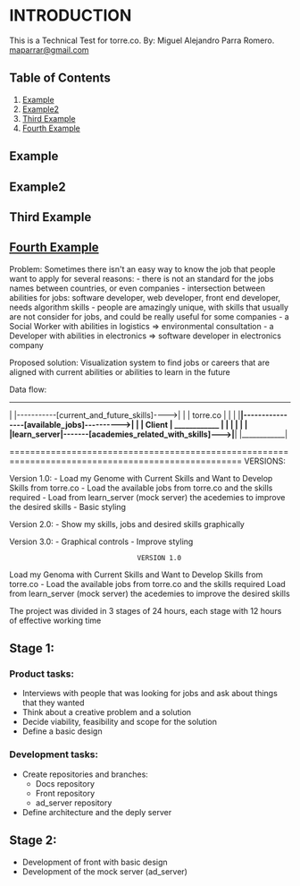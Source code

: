 # 

# INTRODUCTION

This is a Technical Test for torre.co.
By: Miguel Alejandro Parra Romero. maparrar@gmail.com


## Table of Contents
1. [Example](#example)
2. [Example2](#example2)
3. [Third Example](#third-example)
4. [Fourth Example](#fourth-examplehttpwwwfourthexamplecom)




## Example
## Example2
## Third Example
## [Fourth Example](http://www.fourthexample.com) 




Problem: 
	Sometimes there isn't an easy way to know the job that people want to apply for several reasons: 
	- there is not an standard for the jobs names between countries, or even companies 
	- intersection between abilities for jobs: software developer, web developer, front end 
	  developer, needs algorithm skills 
	- people are amazingly unique, with skills that usually are not consider for jobs, and could be
	  really useful for some companies 
	- a Social Worker with abilities in logistics => environmental consultation 
  	- a Developer with abilities in electronics => software developer in electronics company

Proposed solution: 
	Visualization system to find jobs or careers that are aligned with current abilities or 
	abilities to learn in the future

Data flow:

  __________	                                         __________
 |          |-----------[current_and_future_skills]---->|          |
 | torre.co |                                           |          |
 |__________|----------------[available_jobs]---------->|          |
                                                        |  Client  |
 ____________                                           |          |
|            |                                          |          |
|learn_server|-------[academies_related_with_skills]--->|__________|
|____________|


===================================================================================================
VERSIONS:

Version 1.0: 
	- Load my Genome with Current Skills and Want to Develop Skills from torre.co 
	- Load the available jobs from torre.co and the skills required 
	- Load from learn_server (mock server) the acedemies to improve the desired skills
	- Basic styling

Version 2.0: 
	- Show my skills, jobs and desired skills graphically

Version 3.0: 
	- Graphical controls
	- Improve styling




									VERSION 1.0 
Load my Genoma with Current Skills and Want to Develop Skills from torre.co
	- 
Load the available jobs from torre.co and the skills required 
Load from learn_server (mock server) the acedemies to improve the desired skills



The project was divided in 3 stages of 24 hours, each stage with 12 hours of effective working time

## Stage 1:
### Product tasks:
- Interviews with people that was looking for jobs and ask about things that they wanted
- Think about a creative problem and a solution
- Decide viability, feasibility and scope for the solution
- Define a basic design

### Development tasks:
- Create repositories and branches:
	- Docs repository
	- Front repository
	- ad_server repository
- Define architecture and the deply server

## Stage 2:
- Development of front with basic design
- Development of the mock server (ad_server)